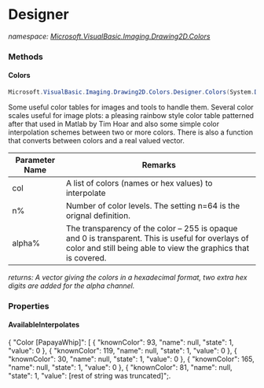 ﻿# Designer
_namespace: [Microsoft.VisualBasic.Imaging.Drawing2D.Colors](./index.md)_





### Methods

#### Colors
```csharp
Microsoft.VisualBasic.Imaging.Drawing2D.Colors.Designer.Colors(System.Drawing.Color[],System.Int32,System.Int32)
```
Some useful color tables for images and tools to handle them.
 Several color scales useful for image plots: a pleasing rainbow style color table patterned after 
 that used in Matlab by Tim Hoar and also some simple color interpolation schemes between two or 
 more colors. There is also a function that converts between colors and a real valued vector.

|Parameter Name|Remarks|
|--------------|-------|
|col|A list of colors (names or hex values) to interpolate|
|n%|Number of color levels. The setting n=64 is the orignal definition.|
|alpha%|The transparency of the color – 255 is opaque and 0 is transparent. This is useful for overlays of color and still being able to view the graphics that is covered.|


_returns: A vector giving the colors in a hexadecimal format, two extra hex digits are added for the alpha channel._


### Properties

#### AvailableInterpolates
{ 
 "Color [PapayaWhip]": [
 {
 "knownColor": 93,
 "name": null,
 "state": 1,
 "value": 0
 },
 {
 "knownColor": 119,
 "name": null,
 "state": 1,
 "value": 0
 },
 {
 "knownColor": 30,
 "name": null,
 "state": 1,
 "value": 0
 },
 {
 "knownColor": 165,
 "name": null,
 "state": 1,
 "value": 0
 },
 {
 "knownColor": 81,
 "name": null,
 "state": 1,
 "value": [rest of string was truncated]";.
